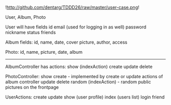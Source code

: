 !http://github.com/dentarg/TDDD26/raw/master/user-case.png!


User, Album, Photo


User will have fields
id
email (used for logging in as well)
password
nickname
status
friends

Album fields:
id, name, date, cover picture, author, access

Photo:
id, name, picture, date, album



*************************************************************************

AlbumController has actions:
show (indexAction)
create
update
delete

PhotoController:
show
create - implemented by create or update actions of album controller
update
delete
random (indexAction) - random public pictures on the frontpage

UserActions:
create
update
show (user profile)
index (users list)
login
friend